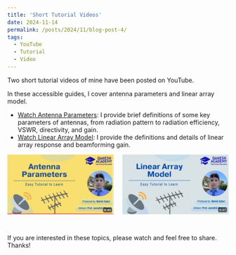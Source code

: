 ```yaml
---
title: 'Short Tutorial Videos'
date: 2024-11-14
permalink: /posts/2024/11/blog-post-4/
tags:
  - YouTube
  - Tutorial
  - Video
---
```


Two short tutorial videos of mine have been posted on YouTube.

In these accessible guides, I cover antenna parameters and linear array model. 

- [Watch Antenna Parameters](https://www.youtube.com/watch?v=NO37pcl0t7A): I provide brief definitions of some key parameters of antennas, from radiation pattern to radiation efficiency, VSWR, directivity, and gain.
- [Watch Linear Array Model](https://www.youtube.com/watch?v=H-IcUX1w1Z0&t=42s): I provide the definitions and details of linear array response and beamforming gain.

<div style="display: flex; justify-content: space-between; gap: 10px;">
  <img src="/images/my_images/IMG_6100.jpg" alt="Image 1" style="width: 48%;">
  <img src="/images/my_images/IMG_6133.jpg" alt="Image 2" style="width: 48%;">
</div>

&nbsp;

If you are interested in these topics, please watch and feel free to share.
Thanks!
